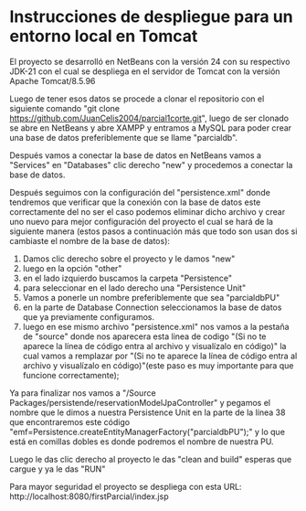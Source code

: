 # Instrucciones de despliegue para un entorno local en Tomcat

El proyecto se desarrolló en NetBeans con la versión 24 con su respectivo JDK-21 con el cual se despliega en el servidor de Tomcat con la versión Apache Tomcat/8.5.96

Luego de tener esos datos se procede a clonar el repositorio con el siguiente comando "git clone https://github.com/JuanCelis2004/parcial1corte.git", luego de ser clonado se abre en NetBeans y abre XAMPP y entramos a MySQL para poder crear una base de datos preferiblemente que se llame "parcialdb".

Después vamos a conectar la base de datos en NetBeans vamos a "Services" en "Databases" clic derecho "new" y procedemos a conectar la base de datos. 


Después seguimos con la configuración del "persistence.xml" donde tendremos que verificar que la conexión con la base de datos este correctamente del no ser el caso podemos eliminar dicho archivo y crear uno nuevo para mejor configuración del proyecto el cual se hará de la siguiente manera (estos pasos a continuación más que todo son usan dos si cambiaste el nombre de la base de datos):

1. Damos clic derecho sobre el proyecto y le damos "new" 
2. luego en la opción "other" 
3. en el lado izquierdo buscamos la carpeta "Persistence" 
4. para seleccionar en el lado derecho una "Persistence Unit"
5. Vamos a ponerle un nombre preferiblemente que sea "parcialdbPU" 
6. en la parte de Database Connection seleccionamos la base de datos que ya previamente configuramos.
7. luego en ese mismo archivo "persistence.xml" nos vamos a la pestaña de "source" donde nos aparecera esta linea de codigo "(Si no te aparece la línea de código entra al archivo y visualízalo en código)<!-- <property name="jakarta.persistence.schema-generation.database.action" value="create"/> -->" la cual vamos a remplazar por "(Si no te aparece la línea de código entra al archivo y visualízalo en código)<!-- <property name="javax.persistence.schema-generation.database.action" value="create"/> -->"(este paso es muy importante para que funcione correctamente);

Ya para finalizar nos vamos a "/Source Packages/persistende/reservationModelJpaController" y pegamos el nombre que le dimos a nuestra Persistence Unit en la parte de la línea 38 que encontraremos este código "emf=Persistence.createEntityManagerFactory("parcialdbPU");" y lo que está en comillas dobles es donde podremos el nombre de nuestra PU.

Luego le das clic derecho al proyecto le das "clean and build" esperas que cargue y ya le das "RUN"

Para mayor seguridad el proyecto se despliega con esta URL: http://localhost:8080/firstParcial/index.jsp


